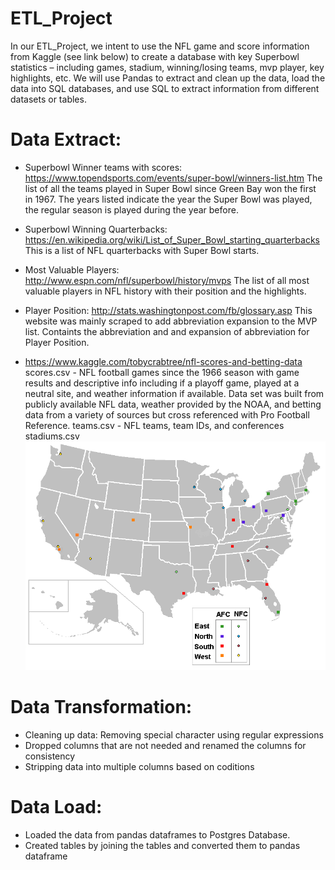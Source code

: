 # ETL_Project

In our ETL_Project, we intent to use the NFL game and score information from Kaggle (see link below) to create a database with key Superbowl statistics – including games, stadium, winning/losing teams, mvp player, key highlights, etc.  We will use Pandas to extract and clean up the data, load the data into SQL databases, and use SQL to extract information from different datasets or tables.  

# Data Extract:
- Superbowl Winner teams with scores: https://www.topendsports.com/events/super-bowl/winners-list.htm
  The list of all the teams played in Super Bowl since Green Bay won the first in 1967. 
  The years listed indicate the year the Super Bowl was played, the regular season is played during the year before.
  
- Superbowl Winning Quarterbacks: https://en.wikipedia.org/wiki/List_of_Super_Bowl_starting_quarterbacks
  This is a list of NFL quarterbacks with Super Bowl starts.
  
- Most Valuable Players: http://www.espn.com/nfl/superbowl/history/mvps
  The list of all most valuable players in NFL history with their position and the highlights.
  
- Player Position: http://stats.washingtonpost.com/fb/glossary.asp
  This website was mainly scraped to add abbreviation expansion to the MVP list.
  Containts the abbreviation and and expansion of abbreviation for Player Position. 
  
- https://www.kaggle.com/tobycrabtree/nfl-scores-and-betting-data
  scores.csv - NFL football games since the 1966 season with game results and descriptive info including if a playoff game, played at a neutral site, and weather information if 
  available. Data set was built from publicly available NFL data, weather provided by the NOAA, and betting data from a variety of sources but cross referenced with Pro Football   Reference.
  teams.csv - NFL teams, team IDs, and conferences
  stadiums.csv
  ![NFL_Stadiums](NFL_teams_locations.png)
  
# Data Transformation:
- Cleaning up data: Removing special character using regular expressions 
- Dropped columns that are not needed and renamed the columns for consistency
- Stripping data into multiple columns based on coditions
# Data Load:
- Loaded the data from pandas dataframes to Postgres Database.
- Created tables by joining the tables and converted them to pandas dataframe
